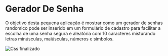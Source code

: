 # Gerador De Senha

O objetivo desta pequena aplicação é mostrar como um gerador de senhas randomico pode ser inserido em um formulário de cadastro para facilitar a escolha de uma senha segura e aleatória com 10 caracteres misturando letras minúsculas, maiúsculas, números e símbolos. 

![Css finalizado](https://user-images.githubusercontent.com/26336767/192402688-28424798-a20e-4ec3-84a6-ba8227353bb5.png)
